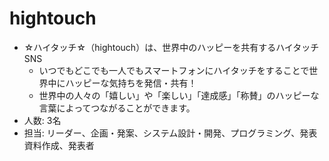 # hightouch
- ☆ハイタッチ☆（hightouch）は、世界中のハッピーを共有するハイタッチSNS
  - いつでもどこでも一人でもスマートフォンにハイタッチをすることで世界中にハッピーな気持ちを発信・共有！
  - 世界中の人々の「嬉しい」や「楽しい」「達成感」「称賛」のハッピーな言葉によってつながることができます。
- 人数: 3名
- 担当: リーダー、企画・発案、システム設計・開発、プログラミング、発表資料作成、発表者
